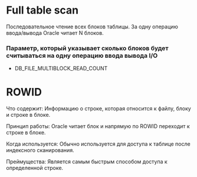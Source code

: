 # Full table scan
Последовательное чтение всех блоков таблицы. За одну операцию ввода/вывода Oracle читает N блоков.

### Параметр, который указывает сколько блоков будет считываться на одну операцию ввода вывода I/O
  - DB_FILE_MULTIBLOCK_READ_COUNT


# ROWID
Что содержит: Информацию о строке, которая относится к файлу, блоку и строке в блоке. 

Принцип работы: Oracle читает блок и напрямую по ROWID переходит к строке в блоке. 

Когда используется: Обычно используется для доступа к таблице после индексного сканирования.

Преймущества: Является самым быстрым способом доступа к определенной строке.